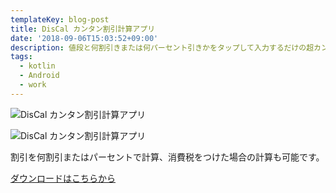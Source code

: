 ```yaml
---
templateKey: blog-post
title: DisCal カンタン割引計算アプリ
date: '2018-09-06T15:03:52+09:00'
description: 値段と何割引きまたは何パーセント引きかをタップして入力するだけの超カンタン操作！ 割引率の計算をするのが面倒なときに使えます。
tags:
  - kotlin
  - Android
  - work
---
```

![DisCal カンタン割引計算アプリ](/img/discal_header.png)

![DisCal カンタン割引計算アプリ](/img/web.jpg)

割引を何割引またはパーセントで計算、消費税をつけた場合の計算も可能です。

[ダウンロードはこちらから](https://play.google.com/store/apps/details?id=tk.httpcarabineer.discal)
